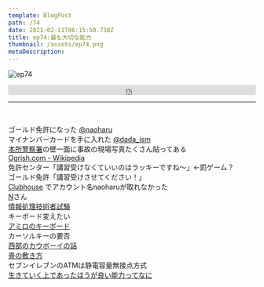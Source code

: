 ```yaml
---  
template: BlogPost  
path: /74
date: 2021-02-11T06:15:50.738Z  
title: ep74:最も大切な能力
thumbnail: /assets/ep74.png
metaDescription:  
---  
```

![ep74](/assets/ep74.png)  


<iframe width="100%" height="20" scrolling="no" frameborder="no" allow="autoplay" src="https://w.soundcloud.com/player/?url=https%3A//api.soundcloud.com/tracks/983129836&color=%23ff5500&inverse=false&auto_play=false&show_user=true"></iframe>

***

</br>

ゴールド免許になった [@naoharu](https://twitter.com/naoharu)   
マイナンバーカードを手に入れた [@dada_ism](https://twitter.com/dada_ism)   
[本所警察署](https://www.keishicho.metro.tokyo.jp/about_mpd/shokai/ichiran/kankatsu/honjo/index.html)の壁一面に事故の現場写真たくさん貼ってある  
[Ogrish.com - Wikipedia](https://ja.wikipedia.org/wiki/Ogrish.com)  
免許センター「講習受けなくていいのはラッキーですね〜」←罰ゲーム？  
ゴールド免許「講習受けさせてください！」  
[Clubhouse](https://www.joinclubhouse.com/)  でアカウント名naoharuが取れなかった  
[N](https://twitter.com/n)さん  
[情報処理技術者試験](https://www.jitec.ipa.go.jp/1_02annai/r03haru_exam.html)  
キーボード変えたい  
[アミロのキーボード](https://www.fumo-shop.com/manufacturer/varmilo.html)  
カーソルキーの要否  
[西部のカウボーイの話](https://www.pfu.fujitsu.com/hhkeyboard/dr_wada.html)  
[畳の敷き方](https://ja.wikipedia.org/wiki/%E7%95%B3)  
セブンイレブンのATMは静電容量無接点方式  
[生きていく上であったほうが良い能力ってなに](https://togetter.com/li/1654998)  
